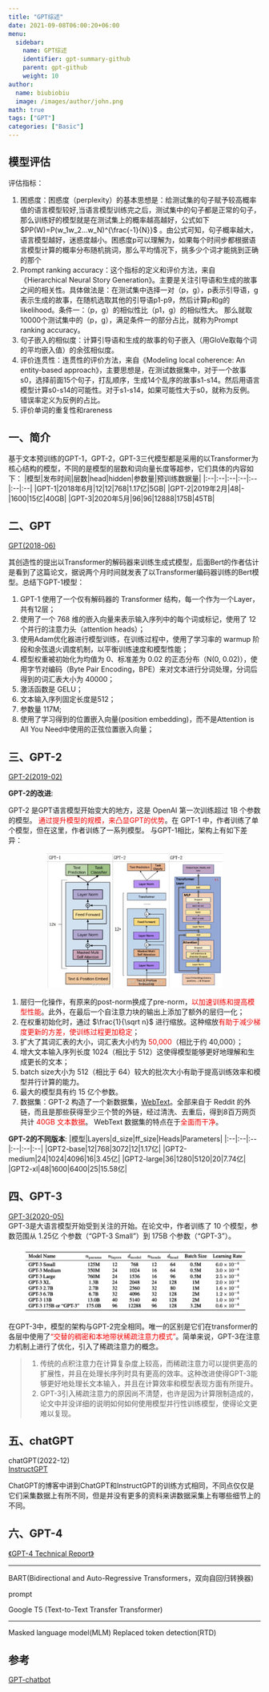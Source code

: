 ```yaml
---
title: "GPT综述"
date: 2021-09-08T06:00:20+06:00
menu:
  sidebar:
    name: GPT综述
    identifier: gpt-summary-github
    parent: gpt-github
    weight: 10
author:
  name: biubiobiu
  image: /images/author/john.png
math: true
tags: ["GPT"]
categories: ["Basic"]
---
```



## 模型评估

评估指标：
  1. 困惑度：困惑度（perplexity）的基本思想是：给测试集的句子赋予较高概率值的语言模型较好,当语言模型训练完之后，测试集中的句子都是正常的句子，那么训练好的模型就是在测试集上的概率越高越好，公式如下  $PP(W)=P(w_1w_2...w_N)^{\frac{-1}{N}}$ 。由公式可知，句子概率越大，语言模型越好，迷惑度越小。困惑度p可以理解为，如果每个时间步都根据语言模型计算的概率分布随机挑词，那么平均情况下，挑多少个词才能挑到正确的那个
  2. Prompt ranking accuracy：这个指标的定义和评价方法，来自《Hierarchical Neural Story Generation》。主要是关注引导语和生成的故事之间的相关性。具体做法是：在测试集中选择一对（p，g），p表示引导语，g表示生成的故事，在随机选取其他的引导语p1-p9，然后计算p和g的likelihood。条件一：（p，g）的相似性比（p1，g）的相似性大。 那么就取10000个测试集中的（p，g），满足条件一的部分占比，就称为Prompt ranking accuracy。
  3. 句子嵌入的相似度：计算引导语和生成的故事的句子嵌入（用GloVe取每个词的平均嵌入值）的余弦相似度。
  4. 评价连贯性：连贯性的评价方法，来自《Modeling local coherence: An entity-based approach》，主要思想是，在测试数据集中，对于一个故事s0，选择前面15个句子，打乱顺序，生成14个乱序的故事s1-s14。然后用语言模型计算s0-s14的可能性。对于s1-s14，如果可能性大于s0，就称为反例。 错误率定义为反例的占比。
  5. 评价单词的重复性和rareness


## 一、简介

基于文本预训练的GPT-1，GPT-2，GPT-3三代模型都是采用的以Transformer为核心结构的模型，不同的是模型的层数和词向量长度等超参，它们具体的内容如下：
|模型|发布时间|层数|head|hidden|参数量|预训练数据量|
|:--|:--|:--|:--|:--|:--|:--|
|GPT-1|2018年6月|12|12|768|1.17亿|5GB|
|GPT-2|2019年2月|48|-|1600|15亿|40GB|
|GPT-3|2020年5月|96|96|12888|175B|45TB|



## 二、GPT
<a href="https://s3-us-west-2.amazonaws.com/openai-assets/research-covers/language-unsupervised/language_understanding_paper.pdf" target="blank">GPT(2018-06)</a> <br>

其创造性的提出以Transformer的解码器来训练生成式模型，后面Bert的作者估计是看到了这篇论文，据说两个月时间就发表了以Transformer编码器训练的Bert模型。总结下GPT-1模型：

1. GPT-1 使用了一个仅有解码器的 Transformer 结构，每一个作为一个Layer，共有12层；
2. 使用了一个 768 维的嵌入向量来表示输入序列中的每个词或标记，使用了 12 个并行的注意力头（attention heads）；
3. 使用Adam优化器进行模型训练，在训练过程中，使用了学习率的 warmup 阶段和余弦退火调度机制，以平衡训练速度和模型性能；
4. 模型权重被初始化为均值为 0、标准差为 0.02 的正态分布（N(0, 0.02)），使用字节对编码（Byte Pair Encoding，BPE）来对文本进行分词处理，分词后得到的词汇表大小为 40000；
5. 激活函数是 GELU；
6. 文本输入序列固定长度是512；
7. 参数量 117M;
8. 使用了学习得到的位置嵌入向量(position embedding)，而不是Attention is All You Need中使用的正弦位置嵌入向量；

## 三、GPT-2
<a href="https://life-extension.github.io/2020/05/27/GPT%E6%8A%80%E6%9C%AF%E5%88%9D%E6%8E%A2/language-models.pdf" target="blank">GPT-2(2019-02)</a>

**GPT-2的改进**:

GPT-2 是GPT语言模型开始变大的地方，这是 OpenAI 第一次训练超过 1B 个参数的模型。
<font color=#f00000>通过提升模型的规模，来凸显GPT的优势</font>。在 GPT-1 中，作者训练了单个模型，但在这里，作者训练了一系列模型。
与GPT-1相比，架构上有如下差异：
<p align="center"><img src="/datasets/posts/nlp/gpt1-2.png" width=70% height=70%></p>

1. 层归一化操作，有原来的post-norm换成了pre-norm，<font color=#f00000>以加速训练和提高模型性能</font>。此外，在最后一个自注意力块的输出上添加了额外的层归一化；
2. 在权重初始化时，通过 $\frac{1}{\sqrt n}$ 进行缩放。这种缩放<font color=#f00000>有助于减少梯度更新的方差，使训练过程更加稳定</font>；
3. 扩大了其词汇表的大小，词汇表大小约为 <font color=#f00000>50,000</font>（相比于约 40,000）；
4. 增大文本输入序列长度 1024（相比于 512）这使得模型能够更好地理解和生成更长的文本；
5. batch size大小为 512（相比于 64）较大的批次大小有助于提高训练效率和模型并行计算的能力。
6. 最大的模型具有约 15 亿个参数。
7. 数据集：GPT-2 构造了一个新数据集，<a href="https://paperswithcode.com/dataset/webtext" target="bland">WebText</a>。全部来自于 Reddit 的外链，而且是那些获得至少三个赞的外链，经过清洗、去重后，得到8百万网页共计 <font color=#f00000>40GB 文本数据</font>。
  WebText 数据集的特点在于<font color=#f00000>全面而干净</font>。
  


**GPT-2的不同版本**:
|模型|Layers|d_size|ff_size|Heads|Parameters|
|:--|:--|:--|:--|:--|:--|
|GPT2-base|12|768|3072|12|1.17亿|
|GPT2-medium|24|1024|4096|16|3.45亿|
|GPT2-large|36|1280|5120|20|7.74亿|
|GPT2-xl|48|1600|6400|25|15.58亿|


## 四、GPT-3
<a href="https://arxiv.org/pdf/2005.14165.pdf" target="blank">GPT-3(2020-05)</a> <br>
GPT-3是大语言模型开始受到关注的开始。在论文中，作者训练了 10 个模型，参数范围从 1.25亿 个参数（“GPT-3 Small”）到 175B 个参数（“GPT-3”）。
<p align="center"><img src="/datasets/posts/nlp/gpt-3-model.png" width=90% height=90%></p>

在GPT-3中，模型的架构与GPT-2完全相同。唯一的区别是它们在transformer的各层中使用了<font color=#f00000>“交替的稠密和本地带状稀疏注意力模式”</font>。简单来说，GPT-3在注意力机制上进行了优化，引入了稀疏注意力的概念。<br>

> 1. 传统的点积注意力在计算复杂度上较高，而稀疏注意力可以提供更高的扩展性，并且在处理长序列时具有更高的效率。这种改进使得GPT-3能够更好地处理长文本输入，并且在计算效率和模型表现方面有所提升。
>2. GPT-3引入稀疏注意力的原因尚不清楚，也许是因为计算限制造成的，论文中并没详细的说明如何如何使用模型并行性训练模型，使得论文更难以复现。

## 五、chatGPT

chatGPT(2022-12)<br>
<a href="https://arxiv.org/pdf/2203.02155.pdf" target="bland">InstructGPT</a> <br>

ChatGPT的博客中讲到ChatGPT和InstructGPT的训练方式相同，不同点仅仅是它们采集数据上有所不同，但是并没有更多的资料来讲数据采集上有哪些细节上的不同。

## 六、GPT-4

<a href="https://arxiv.org/abs/2303.08774" target="bland">《GPT-4 Technical Report》</a>



---
BART(Bidirectional and Auto-Regressive Transformers，双向自回归转换器)


prompt


Google T5 (Text-to-Text Transfer Transformer)


---

Masked language model(MLM)
Replaced token detection(RTD)


## 参考
<a href="https://cloud.tencent.com/developer/article/1877406" target="blank">GPT-chatbot</a>



